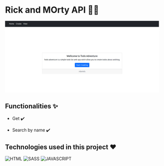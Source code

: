 # Rick and MOrty API 🎄🎁
![index](https://github.com/Daniels-not/Todo-Aventure-Django-/blob/main/main.png)

## Functionalities ✨

- Get ✔️

- Search by name ✔️

## Technologies used in this project ❤️
![HTML](https://img.shields.io/badge/HTML5-E34F26?style=for-the-badge&logo=html5&logoColor=white) ![SASS](https://img.shields.io/badge/Sass-CC6699?style=for-the-badge&logo=sass&logoColor=white) ![JAVASCRIPT](https://img.shields.io/badge/JavaScript-F7DF1E?style=for-the-badge&logo=javascript&logoColor=black)



